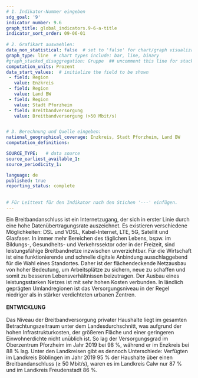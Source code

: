 ```yaml
---
# 1. Indikator-Nummer eingeben 
sdg_goal: '9' 
indicator_number: 9.6
graph_title: global_indicators.9-6-a-title
indicator_sort_order: 09-06-01
 
# 2. Grafikart auswaehlen: 
data_non_statistical: false  # set to 'false' for chart/graph visualization 
graph_type: line  # chart types include: bar, line, binary 
#graph_stacked_disaggregation: Gruppe  ## uncomment this line for stacked bars. eplace 'Geschlecht' with the field of aggregation. 
computation_units: Prozent 
data_start_values:  # initialize the field to be shown  
 - field: Region 
   value: Enzkreis
 - field: Region 
   value: Land BW
 - field: Region
   value: Stadt Pforzheim
 - field: Breitbandversorgung
   value: Breitbandversorgung (>50 Mbit/s)


# 3. Berechnung und Quelle eingeben: 
national_geographical_coverage: Enzkreis, Stadt Pforzheim, Land BW
computation_definitions: 

SOURCE_TYPE:   # data source  
source_earliest_available_1: 
source_periodicity_1: 

language: de   
published: true 
reporting_status: complete
 
 
# Für Leittext für den Indikator nach den Stichen '---' einfügen. 
---
```

Ein Breitbandanschluss ist ein Internetzugang, der sich in erster Linie durch eine hohe Datenübertragungsrate auszeichnet. Es existieren verschiedene Möglichkeiten: DSL und VDSL, Kabel-Internet, LTE, 5G, Satellit und Glasfaser. In immer mehr Bereichen des täglichen Lebens, bspw. im Bildungs-, Gesundheits- und Verkehrssektor oder in der Freizeit, sind leistungsfähige Breitbandnetze inzwischen unverzichtbar. Für die Wirtschaft ist eine funktionierende und schnelle digitale Anbindung ausschlaggebend für die Wahl eines Standortes. Daher ist der flächendeckende Netzausbau von hoher Bedeutung, um Arbeitsplätze zu sichern, neue zu schaffen und somit zu besseren Lebensverhältnissen beizutragen. Der Ausbau eines leistungsstarken Netzes ist mit sehr hohen Kosten verbunden. In ländlich geprägten Umlandregionen ist das Versorgungsniveau in der Regel niedriger als in stärker verdichteten urbanen Zentren. <br>
<br>
**ENTWICKLUNG** <br>
<br>
Das Niveau der Breitbandversorgung privater Haushalte liegt im gesamten Betrachtungszeitraum unter dem Landesdurchschnitt, was aufgrund der hohen Infrastrukturkosten, der größeren Fläche und einer geringeren Einwohnerdichte nicht unüblich ist. So lag der Versorgungsgrad im Oberzentrum Pforzheim im Jahr 2019 bei 98 %, während er im Enzkreis bei 88 % lag. Unter den Landkreisen gibt es dennoch Unterschiede: Verfügten im Landkreis Böblingen im Jahr 2019 95 % der Haushalte über einen Breitbandanschluss (≥ 50 Mbit/s), waren es im Landkreis Calw nur 87 % und im Landkreis Freudenstadt 86 %.
